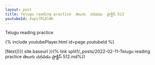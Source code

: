 ```yaml
---
layout: post
title: Telugu reading practice  తెలుగు  చదవడం  ప్రాక్టీస్ 513
youtubeId: Xups7PLDlWk
---
```

 
 
Telugu reading practice
 
 
 
 
 


{% include youtubePlayer.html id=page.youtubeId %}
 
[Next]({{ site.baseurl }}{% link  split1/_posts/2022-02-11-Telugu reading practice  తెలుగు  చదవడం  ప్రాక్టీస్ 512.md%})
 
